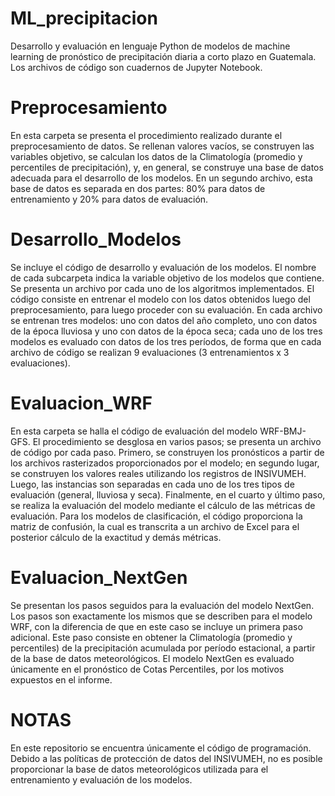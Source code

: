 # ML_precipitacion

Desarrollo y evaluación en lenguaje Python de modelos de machine learning de pronóstico de precipitación diaria a corto plazo en Guatemala. Los archivos de código son cuadernos de Jupyter Notebook.

# Preprocesamiento

En esta carpeta se presenta el procedimiento realizado durante el preprocesamiento de datos. Se rellenan valores vacíos, se construyen las variables objetivo, se calculan los datos de la Climatología (promedio y percentiles de precipitación), y, en general, se construye una base de datos adecuada para el desarrollo de los modelos. En un segundo archivo, esta base de datos es separada en dos partes: 80% para datos de entrenamiento y 20% para datos de evaluación.

# Desarrollo_Modelos

Se incluye el código de desarrollo y evaluación de los modelos. El nombre de cada subcarpeta indica la variable objetivo de los modelos que contiene. Se presenta un archivo por cada uno de los algoritmos implementados. El código consiste en entrenar el modelo con los datos obtenidos luego del preprocesamiento, para luego proceder con su evaluación. En cada archivo se entrenan tres modelos: uno con datos del año completo, uno con datos de la época lluviosa y uno con datos de la época seca; cada uno de los tres modelos es evaluado con datos de los tres períodos, de forma que en cada archivo de código se realizan 9 evaluaciones (3 entrenamientos x 3 evaluaciones).

# Evaluacion_WRF

En esta carpeta se halla el código de evaluación del modelo WRF-BMJ-GFS. El procedimiento se desglosa en varios pasos; se presenta un archivo de código por cada paso. Primero, se construyen los pronósticos a partir de los archivos rasterizados proporcionados por el modelo; en segundo lugar, se construyen los valores reales utilizando los registros de INSIVUMEH. Luego, las instancias son separadas en cada uno de los tres tipos de evaluación (general, lluviosa y seca). Finalmente, en el cuarto y último paso, se realiza la evaluación del modelo mediante el cálculo de las métricas de evaluación. Para los modelos de clasificación, el código proporciona la matriz de confusión, la cual es transcrita a un archivo de Excel para el posterior cálculo de la exactitud y demás métricas.

# Evaluacion_NextGen

Se presentan los pasos seguidos para la evaluación del modelo NextGen. Los pasos son exactamente los mismos que se describen para el modelo WRF, con la diferencia de que en este caso se incluye un primera paso adicional. Este paso consiste en obtener la Climatología (promedio y percentiles) de la precipitación acumulada por período estacional, a partir de la base de datos meteorológicos. El modelo NextGen es evaluado únicamente en el pronóstico de Cotas Percentiles, por los motivos expuestos en el informe.

# NOTAS

En este repositorio se encuentra únicamente el código de programación. Debido a las políticas de protección de datos del INSIVUMEH, no es posible proporcionar la base de datos meteorológicos utilizada para el entrenamiento y evaluación de los modelos.
